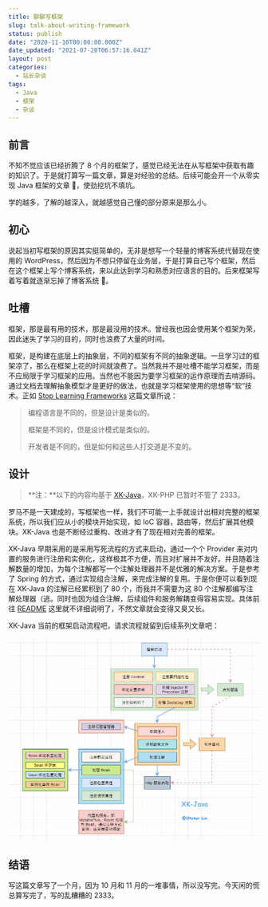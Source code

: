 ```yaml
---
title: 聊聊写框架
slug: talk-about-writing-framework
status: publish
date: "2020-11-10T00:00:00.000Z"
date_updated: "2021-07-28T06:57:16.041Z"
layout: post
categories:
  - 站长杂谈
tags:
  - Java
  - 框架
  - 杂谈
---
```


## 前言

不知不觉应该已经折腾了 8 个月的框架了，感觉已经无法在从写框架中获取有趣的知识了。于是就打算写一篇文章，算是对经验的总结。后续可能会开一个从零实现 Java 框架的文章 🤣，使劲挖坑不填坑。

学的越多，了解的越深入，就越感觉自己懂的部分原来是那么小。

## 初心

说起当初写框架的原因其实挺简单的，无非是想写一个轻量的博客系统代替现在使用的 WordPress，然后因为不想只停留在业务层，于是打算自己写个框架，然后在这个框架上写个博客系统，来以此达到学习和熟悉对应语言的目的。后来框架写着写着就逐渐忘掉了博客系统 🤣。

## 吐槽

框架，那是最有用的技术，那是最没用的技术。曾经我也因会使用某个框架为荣，因此迷失了学习的目的，同时也浪费了大量的时间。

框架，是构建在底层上的抽象层，不同的框架有不同的抽象逻辑。一旦学习过的框架凉了，那么在框架上花的时间就浪费了。当然我并不是吐槽不能学习框架，而是不应局限于学习框架的应用。当然也不能因为要学习框架的运作原理而去啃源码。通过文档去理解抽象模型才是更好的做法，也就是学习框架使用的思想等“软”技术。正如 [Stop Learning Frameworks](https://sizovs.net/2018/12/17/stop-learning-frameworks/) 这篇文章所说：

> 编程语言是不同的，但是设计是类似的。
>
> 框架是不同的，但是设计模式是类似的。
>
> 开发者是不同的，但是如何和这些人打交道是不变的。

## 设计

> **注：**以下的内容均基于 [XK-Java](https://github.com/syfxlin/xkjava)，XK-PHP 已暂时不管了 2333。

罗马不是一天建成的，写框架也一样，我们不可能一上手就设计出相对完整的框架系统，所以我们应从小的模块开始实现，如 IoC 容器，路由等，然后扩展其他模块。XK-Java 也是不断经过重构、改进才有了现在相对完善的框架。

XK-Java 早期采用的是采用写死流程的方式来启动，通过一个个 Provider 来对内置的服务进行注册和实例化，这样极其不方便，而且对扩展并不友好。并且随着注解数量的增加，为每个注解都写一个注解处理器并不是优雅的解决方案。于是参考了 Spring 的方式，通过实现组合注解，来完成注解的复用。于是你便可以看到现在 XK-Java 的注解已经累积到了 80 个，而我并不需要为这 80 个注解都编写注解处理器（逃。同时也因为组合注解，后续组件和服务解耦变得容易实现。具体前往 [README](https://github.com/syfxlin/xkjava#readme) 这里就不详细说明了，不然文章就会变得又臭又长。

XK-Java 当前的框架启动流程吧，请求流程就留到后续系列文章吧：

![](b53fa985-4ecc-48fc-b22f-428688c5fdbc.jpg)

## 结语

写这篇文章写了一个月，因为 10 月和 11 月的一堆事情，所以没写完。今天闲的慌总算写完了，写的乱糟糟的 2333。
